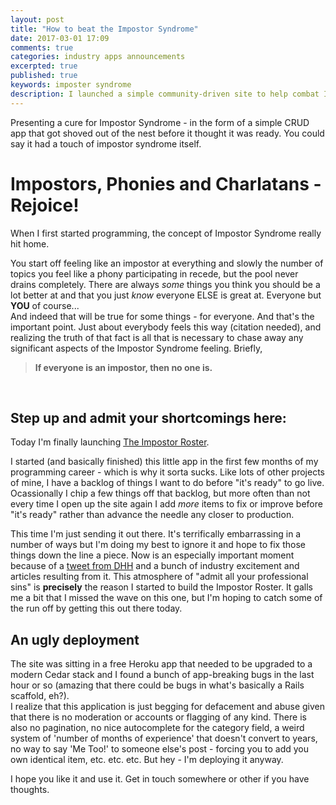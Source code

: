 ```yaml
---
layout: post
title: "How to beat the Impostor Syndrome"
date: 2017-03-01 17:09
comments: true
categories: industry apps announcements
excerpted: true
published: true
keywords: imposter syndrome
description: I launched a simple community-driven site to help combat Impostor Syndrome
---
```


Presenting a cure for Impostor Syndrome - in the form of a simple CRUD app that got shoved out of the nest before it thought it was ready. You could say it had a touch of impostor syndrome itself.

<!--more-->

# Impostors, Phonies and Charlatans - Rejoice!

When I first started programming, the concept of Impostor Syndrome really hit
home.

You start off feeling like an impostor at everything and slowly the
number of topics you feel like a phony participating in recede, but the pool never drains
completely. There are always _some_ things you think you should be a lot better
at and that you just _know_ everyone ELSE is great at. Everyone but **YOU** of
course...  
And indeed that will be true for some things - for everyone. And that's the
important point. Just about everybody feels this way (citation needed), and
realizing the truth of that fact is all that is necessary to chase away any
significant aspects of the Impostor Syndrome feeling. Briefly,

>**If everyone is an impostor, then no one is.**
<br>

## Step up and admit your shortcomings here:

Today I'm finally launching [The Impostor Roster](http://impostorroster.com).

I started (and basically finished) this little app in the first few months of
my programming career - which is why it sorta sucks. Like lots of other
projects of mine, I have a backlog of things I want to do before "it's ready"
to go live. Ocassionally I chip a few things off that backlog, but more often
than not every time I open up the site again  I add _more_ items to fix or
improve before "it's ready" rather than advance the needle any closer to
production.  

This time I'm just sending it out there. It's terrifically embarrassing in a
number of ways but I'm doing my best to ignore it and hope to fix those things
down the line a piece.  Now is an especially important moment because of a
[tweet from DHH](https://twitter.com/dhh/status/834146806594433025) and a bunch
of industry excitement and articles resulting from it. This atmosphere of
"admit all your professional sins" is **precisely** the reason I started to
build the Impostor Roster. It galls me a bit that I missed the wave on this
one, but I'm hoping to catch some of the run off by getting this out there
today.

## An ugly deployment

The site was sitting in a free Heroku app that needed to be upgraded to a
modern Cedar stack and I found a bunch of app-breaking bugs in the last hour or
so (amazing that there could be bugs in what's basically a Rails scaffold,
eh?).  
I realize that this application is just begging for defacement and abuse
given that there is no moderation or accounts or flagging of any kind. There is
also no pagination, no nice autocomplete for the category field, a weird system
of 'number of months of experience' that doesn't convert to years, no way to
say 'Me Too!' to someone else's post - forcing you to add you own identical
item, etc. etc. etc. But hey - I'm deploying it anyway.  

I hope you like it and use it. Get in touch somewhere or other if you have thoughts.
